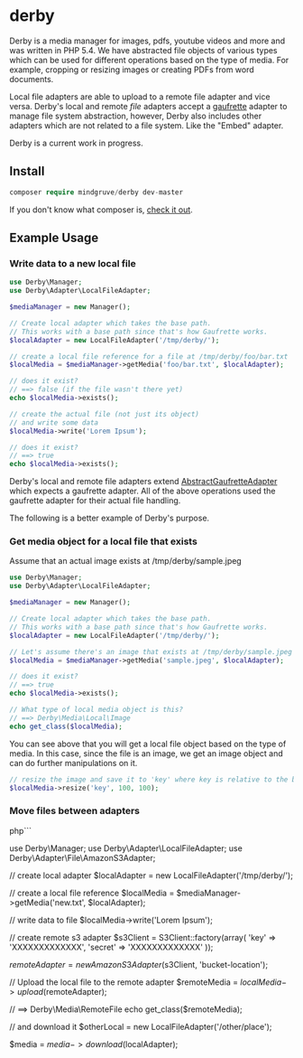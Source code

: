 # derby

Derby is a media manager for images, pdfs, youtube videos and more and was written in PHP 5.4. We have abstracted file objects of various types which can be used for different operations based on the type of media. For example, cropping or resizing images or creating PDFs from word documents.

Local file adapters are able to upload to a remote file adapter and vice versa. Derby's local and remote *file* adapters accept a [gaufrette](https://github.com/KnpLabs/Gaufrette) adapter to manage file system abstraction, however, Derby also includes other adapters which are not related to a file system. Like the "Embed" adapter.

Derby is a current work in progress.

## Install
```php
composer require mindgruve/derby dev-master
```

If you don't know what composer is, [check it out](https://getcomposer.org/).

## Example Usage
### Write data to a new local file

```php
use Derby\Manager;
use Derby\Adapter\LocalFileAdapter;

$mediaManager = new Manager();

// Create local adapter which takes the base path.
// This works with a base path since that's how Gaufrette works.
$localAdapter = new LocalFileAdapter('/tmp/derby/');

// create a local file reference for a file at /tmp/derby/foo/bar.txt
$localMedia = $mediaManager->getMedia('foo/bar.txt', $localAdapter);

// does it exist?
// ==> false (if the file wasn't there yet)
echo $localMedia->exists();

// create the actual file (not just its object)
// and write some data
$localMedia->write('Lorem Ipsum');

// does it exist?
// ==> true
echo $localMedia->exists();
```

Derby's local and remote file adapters extend [AbstractGaufretteAdapter](https://github.com/mindgruve/derby/blob/master/src/Adapter/AbstractGaufretteAdapter.php) which expects a gaufrette adapter. All of the above operations used the gaufrette adapter for their actual file handling.

The following is a better example of Derby's purpose.

### Get media object for a local file that exists
Assume that an actual image exists at /tmp/derby/sample.jpeg

```php
use Derby\Manager;
use Derby\Adapter\LocalFileAdapter;

$mediaManager = new Manager();

// Create local adapter which takes the base path.
// This works with a base path since that's how Gaufrette works.
$localAdapter = new LocalFileAdapter('/tmp/derby/');

// Let's assume there's an image that exists at /tmp/derby/sample.jpeg
$localMedia = $mediaManager->getMedia('sample.jpeg', $localAdapter);

// does it exist?
// ==> true
echo $localMedia->exists();

// What type of local media object is this?
// ==> Derby\Media\Local\Image
echo get_class($localMedia);

```

You can see above that you will get a local file object based on the type of media. In this case, since the file is an image, we get an image object and can do further manipulations on it.

```php
// resize the image and save it to 'key' where key is relative to the base path of the adapter (/tmp/derby/).
$localMedia->resize('key', 100, 100);
```

### Move files between adapters
php```

use Derby\Manager;
use Derby\Adapter\LocalFileAdapter;
use Derby\Adapter\File\AmazonS3Adapter;

// create local adapter
$localAdapter = new LocalFileAdapter('/tmp/derby/');

// create a local file reference
$localMedia = $mediaManager->getMedia('new.txt', $localAdapter);

// write data to file
$localMedia->write('Lorem Ipsum');

// create remote s3 adapter
$s3Client = S3Client::factory(array(
  'key' => 'XXXXXXXXXXXXX',
  'secret' => 'XXXXXXXXXXXXX'
));

$remoteAdapter = new AmazonS3Adapter($s3Client, 'bucket-location');

// Upload the local file to the remote adapter
$remoteMedia = $localMedia->upload($remoteAdapter);

// ==> Derby\Media\RemoteFile
echo get_class($remoteMedia);

// and download it
$otherLocal = new LocalFileAdapter('/other/place');

$media = $media->download($localAdapter);
```

